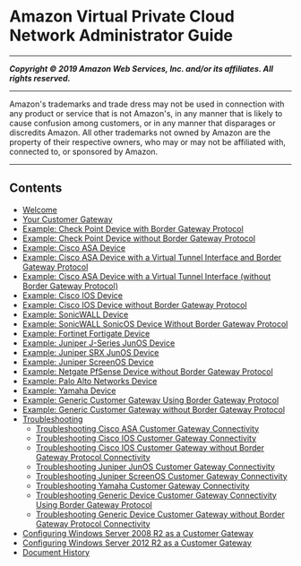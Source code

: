 # Amazon Virtual Private Cloud Network Administrator Guide

-----
*****Copyright &copy; 2019 Amazon Web Services, Inc. and/or its affiliates. All rights reserved.*****

-----
Amazon's trademarks and trade dress may not be used in 
     connection with any product or service that is not Amazon's, 
     in any manner that is likely to cause confusion among customers, 
     or in any manner that disparages or discredits Amazon. All other 
     trademarks not owned by Amazon are the property of their respective
     owners, who may or may not be affiliated with, connected to, or 
     sponsored by Amazon.

-----
## Contents
+ [Welcome](Welcome.md)
+ [Your Customer Gateway](Introduction.md)
+ [Example: Check Point Device with Border Gateway Protocol](check-point-bgp.md)
+ [Example: Check Point Device without Border Gateway Protocol](check-point-NoBGP.md)
+ [Example: Cisco ASA Device](Cisco_ASA.md)
+ [Example: Cisco ASA Device with a Virtual Tunnel Interface and Border Gateway Protocol](cisco-asa-vti-bgp.md)
+ [Example: Cisco ASA Device with a Virtual Tunnel Interface (without Border Gateway Protocol)](cisco-asa-vti-no-bgp.md)
+ [Example: Cisco IOS Device](Cisco.md)
+ [Example: Cisco IOS Device without Border Gateway Protocol](Cisco_NoBGP.md)
+ [Example: SonicWALL Device](sonicwall-bgp.md)
+ [Example: SonicWALL SonicOS Device Without Border Gateway Protocol](sonicwall-static.md)
+ [Example: Fortinet Fortigate Device](fortinet.md)
+ [Example: Juniper J-Series JunOS Device](Juniper.md)
+ [Example: Juniper SRX JunOS Device](juniper-srx.md)
+ [Example: Juniper ScreenOS Device](Juniper-with-screenos.md)
+ [Example: Netgate PfSense Device without Border Gateway Protocol](pfsense-no-bgp.md)
+ [Example: Palo Alto Networks Device](palo-alto.md)
+ [Example: Yamaha Device](Yamaha.md)
+ [Example: Generic Customer Gateway Using Border Gateway Protocol](GenericConfig.md)
+ [Example: Generic Customer Gateway without Border Gateway Protocol](GenericConfigNoBGP.md)
+ [Troubleshooting](Troubleshooting.md)
   + [Troubleshooting Cisco ASA Customer Gateway Connectivity](Cisco_ASA_Troubleshooting.md)
   + [Troubleshooting Cisco IOS Customer Gateway Connectivity](Cisco_Troubleshooting.md)
   + [Troubleshooting Cisco IOS Customer Gateway without Border Gateway Protocol Connectivity](Cisco_Troubleshooting_NoBGP.md)
   + [Troubleshooting Juniper JunOS Customer Gateway Connectivity](Juniper_Troubleshooting.md)
   + [Troubleshooting Juniper ScreenOS Customer Gateway Connectivity](Juniper_ScreenOs_Troubleshooting.md)
   + [Troubleshooting Yamaha Customer Gateway Connectivity](Yamaha_Troubleshooting.md)
   + [Troubleshooting Generic Device Customer Gateway Connectivity Using Border Gateway Protocol](Generic_Troubleshooting.md)
   + [Troubleshooting Generic Device Customer Gateway without Border Gateway Protocol Connectivity](Generic_Troubleshooting_noBGP.md)
+ [Configuring Windows Server 2008 R2 as a Customer Gateway](CustomerGateway-Windows.md)
+ [Configuring Windows Server 2012 R2 as a Customer Gateway](customer-gateway-windows-2012.md)
+ [Document History](WhatsNew.md)